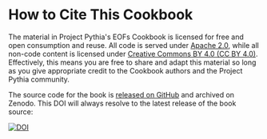 # How to Cite This Cookbook

The material in Project Pythia's EOFs Cookbook is licensed for free and open consumption and reuse. All code is served under [Apache 2.0](https://www.apache.org/licenses/LICENSE-2.0), while all non-code content is licensed under [Creative Commons BY 4.0 (CC BY 4.0)](https://creativecommons.org/licenses/by/4.0/). Effectively, this means you are free to share and adapt this material so long as you give appropriate credit to the Cookbook authors and the Project Pythia community.

The source code for the book is [released on GitHub](https://github.com/ProjectPythia/eofs-cookbook) and archived on Zenodo. This DOI will always resolve to the latest release of the book source:

[![DOI](https://zenodo.org/badge/DOI/10.5281/zenodo.10909812.svg)](https://doi.org/10.5281/zenodo.10909812)
